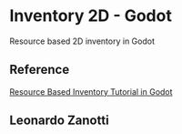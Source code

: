 # Inventory 2D - Godot
Resource based 2D inventory in Godot

## Reference
[Resource Based Inventory Tutorial in Godot](https://www.youtube.com/playlist?list=PL9FzW-m48fn0x1k7q7wFR6UQa-Dzt3TTZ)

## Leonardo Zanotti